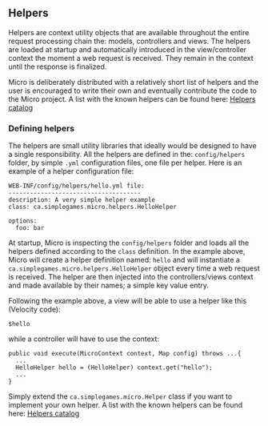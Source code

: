 ## Helpers

Helpers are context utility objects that are available throughout the entire request processing chain the: models, controllers and views. The helpers are loaded at startup and automatically introduced in the view/controller context the moment a web request is received. They remain in the context until the response is finalized.

Micro is deliberately distributed with a relatively short list of helpers and the user is encouraged to write their own and eventually contribute the code to the Micro project. A list with the known helpers can be found here: [Helpers catalog](/helpers/)

### Defining helpers
The helpers are small utility libraries that ideally would be designed to have a single responsibility. All the helpers are defined in the: `config/helpers` folder, by simple `.yml` configuration files, one file per helper. Here is an example of a helper configuration file:

    WEB-INF/config/helpers/hello.yml file:
    -------------------------------------
    description: A very simple helper example
    class: ca.simplegames.micro.helpers.HelloHelper

    options:
      foo: bar

At startup, Micro is inspecting the `config/helpers` folder and loads all the helpers defined according to the `class` definition. In the example above, Micro will create a helper definition named: `hello` and will instantiate a `ca.simplegames.micro.helpers.HelloHelper` object every time a web request is received. The helper are then injected into the controllers/views context and made available by their names; a simple key value entry. 

Following the example above, a view will be able to use a helper like this (Velocity code):
    
    $hello
while a controller will have to use the context:
    
    public void execute(MicroContext context, Map config) throws ...{
      ...
      HelloHelper hello = (HelloHelper) context.get("hello");
      ...
    }

Simply extend the `ca.simplegames.micro.Helper` class if you want to implement your own helper. A list with the known helpers can be found here: [Helpers catalog](/helpers/)
